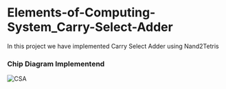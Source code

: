# Elements-of-Computing-System_Carry-Select-Adder
In this project we have implemented Carry Select Adder using Nand2Tetris  
### Chip Diagram Implementend
![CSA](https://user-images.githubusercontent.com/65856393/181616463-3367931b-6fef-4fef-a55b-ad8f259972d3.png)
